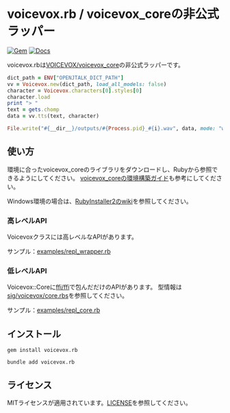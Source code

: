 # voicevox.rb / voicevox_coreの非公式ラッパー
[![Gem](https://img.shields.io/gem/dt/voicevox.rb?logo=rubygems&logoColor=fff&label=Downloads)](https://rubygems.org/gems/voicevox.rb) [![Docs](https://img.shields.io/badge/Docs-rubydoc.info-blue)](https://rubydoc.info/gems/voicevox.rb)

voicevox.rbは[VOICEVOX/voicevox_core](https://github.com/VOICEVOX/voicevox_core)の非公式ラッパーです。

```rb
dict_path = ENV["OPENJTALK_DICT_PATH"]
vv = Voicevox.new(dict_path, load_all_models: false)
character = Voicevox.characters[0].styles[0]
character.load
print "> "
text = gets.chomp
data = vv.tts(text, character)

File.write("#{__dir__}/outputs/#{Process.pid}_#{i}.wav", data, mode: "wb")
```

## 使い方

環境に合ったvoicevox_coreのライブラリをダウンロードし、Rubyから参照できるようにしてください。
[voicevox_coreの環境構築ガイド](https://github.com/VOICEVOX/voicevox_core#%E7%92%B0%E5%A2%83%E6%A7%8B%E7%AF%89)も参考にしてください。

Windows環境の場合は、[RubyInstaller2のwiki](https://github.com/oneclick/rubyinstaller2/wiki/For-gem-developers#-dll-loading)を参照してください。

### 高レベルAPI

Voicevoxクラスには高レベルなAPIがあります。

サンプル：[examples/repl_wrapper.rb](./examples/repl_wrapper.rb)

### 低レベルAPI

Voicevox::Coreに[ffi/ffi](https://github.com/ffi/ffi)で包んだだけのAPIがあります。
型情報は[sig/voicevox/core.rbs](./sig/voicevox/core.rbs)を参照してください。

サンプル：[examples/repl_core.rb](./examples/repl_core.rb)

## インストール

```
gem install voicevox.rb

bundle add voicevox.rb
```

## ライセンス

MITライセンスが適用されています。[LICENSE](./LICENSE)を参照してください。
